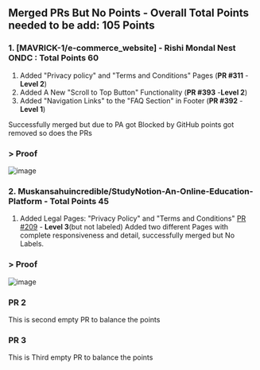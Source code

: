 ## Merged PRs But No Points - Overall Total Points needed to be add: 105 Points
 
### 1. [MAVRICK-1/e-commerce_website] - Rishi Mondal Nest ONDC : Total Points 60

1. Added "Privacy policy" and "Terms and Conditions" Pages (**PR #311** - **Level 2**)
2. Added A New "Scroll to Top Button" Functionality (**PR #393** -**Level 2**)
3. Added "Navigation Links" to the "FAQ Section" in Footer (**PR #392** - **Level 1**)

Successfully merged but due to PA got Blocked by GitHub points got removed so does the PRs
### > Proof 

![image](https://github.com/user-attachments/assets/aa717ed1-e89a-4022-8ae3-efd5a78181e9)


### 2.   Muskansahuincredible/StudyNotion-An-Online-Education-Platform - Total Points 45

1. Added Legal Pages: "Privacy Policy" and "Terms and Conditions" [PR #209](https://github.com/Muskansahuincredible/StudyNotion-An-Online-Education-Platform/pull/209) - **Level 3**(but not labeled)
Added two different Pages with complete responsiveness and detail, successfully merged but No Labels.

### > Proof 

![image](https://github.com/user-attachments/assets/badaf46f-976e-45f8-805b-98e866a7099e)


### PR 2

This is second empty PR to balance the points

### PR 3

This is Third empty PR to balance the points